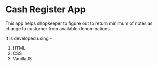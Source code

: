 # Cash Register App
 This app helps shopkeeper to figure out to return minimum of notes as change to customer from available denominations.

It is developed using - 
1. HTML
2. CSS
3. VanillaJS
